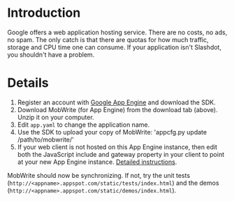 # Introduction #

Google offers a web application hosting service.  There are no costs, no ads, no spam.  The only catch is that there are quotas for how much traffic, storage and CPU time one can consume.  If your application isn't Slashdot, you shouldn't have a problem.

# Details #

  1. Register an account with [Google App Engine](http://appengine.google.com/) and download the SDK.
  1. Download MobWrite (for App Engine) from the download tab (above).  Unzip it on your computer.
  1. Edit `app.yaml` to change the application name.
  1. Use the SDK to upload your copy of MobWrite: 'appcfg.py update /path/to/mobwrite/'
  1. If your web client is not hosted on this App Engine instance, then edit both the JavaScript include and gateway property in your client to point at your new App Engine instance.  [Detailed instructions](WebClient.md).

MobWrite should now be synchronizing.  If not, try the unit tests (`http://<appname>.appspot.com/static/tests/index.html`) and the demos (`http://<appname>.appspot.com/static/demos/index.html`).